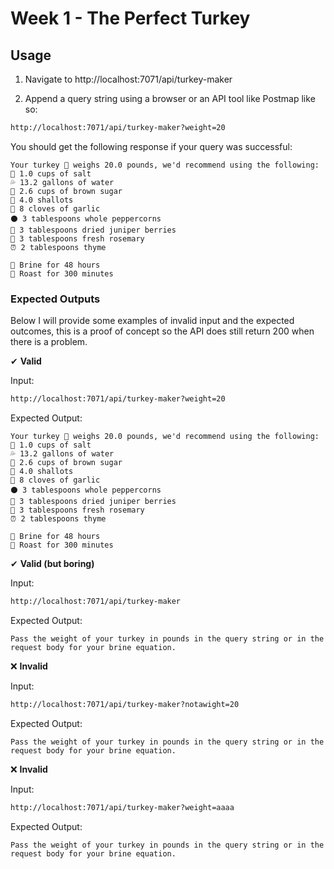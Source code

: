 # Week 1 - The Perfect Turkey

## Usage
<!-- USAGE -->

1. Navigate to http://localhost:7071/api/turkey-maker

2. Append a query string using a browser or an API tool like Postmap like so:
```sh
http://localhost:7071/api/turkey-maker?weight=20
```
You should get the following response if your query was successful:
```
Your turkey 🦃 weighs 20.0 pounds, we'd recommend using the following:
🧂 1.0 cups of salt
💦 13.2 gallons of water
🍯 2.6 cups of brown sugar
🧅 4.0 shallots
🧄 8 cloves of garlic
⚫ 3 tablespoons whole peppercorns
🍒 3 tablespoons dried juniper berries
🌿 3 tablespoons fresh rosemary
⏰ 2 tablespoons thyme

🌊 Brine for 48 hours
🍗 Roast for 300 minutes
```

### Expected Outputs

Below I will provide some examples of invalid input and the expected outcomes, this is a proof of concept so the API does still return 200 when there is a problem.

✔ **Valid**

Input:
```sh
http://localhost:7071/api/turkey-maker?weight=20
```

Expected Output:
```
Your turkey 🦃 weighs 20.0 pounds, we'd recommend using the following:
🧂 1.0 cups of salt
💦 13.2 gallons of water
🍯 2.6 cups of brown sugar
🧅 4.0 shallots
🧄 8 cloves of garlic
⚫ 3 tablespoons whole peppercorns
🍒 3 tablespoons dried juniper berries
🌿 3 tablespoons fresh rosemary
⏰ 2 tablespoons thyme

🌊 Brine for 48 hours
🍗 Roast for 300 minutes
```

✔ **Valid (but boring)**

Input:
```sh
http://localhost:7071/api/turkey-maker
```

Expected Output:
```
Pass the weight of your turkey in pounds in the query string or in the request body for your brine equation.
```

❌ **Invalid**

Input:
```sh
http://localhost:7071/api/turkey-maker?notawight=20
```

Expected Output:
```
Pass the weight of your turkey in pounds in the query string or in the request body for your brine equation.
```

❌ **Invalid**

Input:
```sh
http://localhost:7071/api/turkey-maker?weight=aaaa
```

Expected Output:
```
Pass the weight of your turkey in pounds in the query string or in the request body for your brine equation.
```
